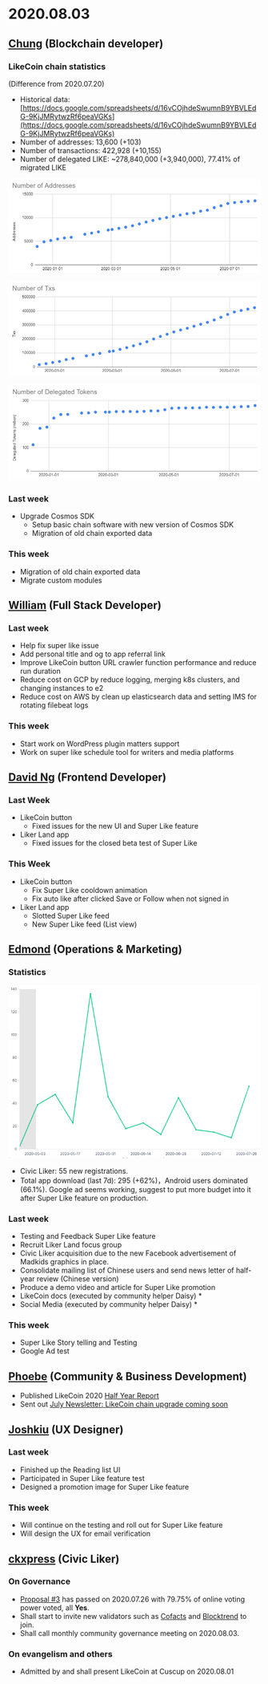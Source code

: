 # 2020.08.03

## ​[Chung](https://like.co/chungwu) \(Blockchain developer\) <a id="chung-blockchain-developer"></a>

### LikeCoin chain statistics <a id="likecoin-chain-statistics"></a>

\(Difference from 2020.07.20\)

* Historical data: [https://docs.google.com/spreadsheets/d/16vCOjhdeSwumnB9YBVLEdG-9KjJMRytwzRf6peaVGKs](https://docs.google.com/spreadsheets/d/16vCOjhdeSwumnB9YBVLEdG-9KjJMRytwzRf6peaVGKs)​
* Number of addresses: 13,600 \(+103\)
* Number of transactions: 422,928 \(+10,155\)
* Number of delegated LIKE: ~278,840,000 \(+3,940,000\), 77.41% of migrated LIKE

![](../.gitbook/assets/image%20%2886%29.png)

![](../.gitbook/assets/image%20%2884%29.png)

![](../.gitbook/assets/image%20%2885%29.png)

### Last week <a id="last-week"></a>

* Upgrade Cosmos SDK
  * Setup basic chain software with new version of Cosmos SDK
  * Migration of old chain exported data

### This week <a id="this-week"></a>

* Migration of old chain exported data
* Migrate custom modules

## ​[William](https://like.co/williamchong007) \(Full Stack Developer\) <a id="william-full-stack-developer"></a>

### Last week <a id="last-week-1"></a>

* Help fix super like issue
* Add personal title and og to app referral link
* Improve LikeCoin button URL crawler function performance and reduce run duration
* Reduce cost on GCP by reduce logging, merging k8s clusters, and changing instances to e2
* Reduce cost on AWS by clean up elasticsearch data and setting IMS for rotating filebeat logs

### This week <a id="this-week-1"></a>

* Start work on WordPress plugin matters support
* Work on super like schedule tool for writers and media platforms

## ​[David Ng](https://github.com/nwingt) \(Frontend Developer\) <a id="david-ng-frontend-developer"></a>

### Last Week <a id="last-week-2"></a>

* LikeCoin button
  * Fixed issues for the new UI and Super Like feature
* Liker Land app
  * Fixed issues for the closed beta test of Super Like

### **This Week** <a id="this-week-2"></a>

* LikeCoin button
  * Fix Super Like cooldown animation
  * Fix auto like after clicked Save or Follow when not signed in
* Liker Land app
  * Slotted Super Like feed
  * New Super Like feed \(List view\)

## **​**[**Edmond**](https://like.co/edmondyu) **\(Operations & Marketing\)** <a id="edmond-operations-and-marketing"></a>

### **Statistics** <a id="statistics"></a>

![](../.gitbook/assets/image%20%2887%29.png)

* Civic Liker: 55 new registrations. 
* Total app download \(last 7d\): 295 \(+62%\)，Android users dominated \(66.1%\).  Google ad seems working, suggest to put more budget into it after Super Like feature on production.

### **Last week** <a id="last-week-3"></a>

* Testing and Feedback Super Like feature
* Recruit Liker Land focus group
* Civic Liker acquisition due to the new Facebook advertisement of Madkids graphics in place.
* Consolidate mailing list of Chinese users and send news letter of half-year review \(Chinese version\)
* Produce a demo video and article for Super Like promotion
* LikeCoin docs \(executed by community helper Daisy\)
  * 
* Social Media \(executed by community helper Daisy\)
  * 

### This week <a id="this-week-3"></a>

* Super Like Story telling and Testing
* Google Ad test

## ​[Phoebe](https://like.co/phoebe_fb) \(Community & Business Development\) <a id="fbf6"></a>

* Published LikeCoin 2020 [Half Year Report](https://medium.com/likecoin/half-year-report-2020-927a2a812f58)
* Sent out [July Newsletter: LikeCoin chain upgrade coming soon](https://likecoin.substack.com/p/likecoin-chain-upgrade-coming-soon) 

## ​[Joshkiu](https://like.co/joshkiu) \(UX Designer\) <a id="joshkiu-ux-designer"></a>

### Last week <a id="last-week-4"></a>

* Finished up the Reading list UI
* Participated in Super Like feature test
* Designed a promotion image for Super Like feature

### This week <a id="this-week-4"></a>

* Will continue on the testing and roll out for Super Like feature
* Will design the UX for email verification

## ​[ckxpress](https://like.co/ckxpress) \(Civic Liker\) <a id="fbf6-1"></a>

### **On Governance**

* [Proposal \#3](https://likecoin.bigdipper.live/proposals/3) has passed on 2020.07.26 with 79.75% of online voting power voted, all **Yes**.
* Shall start to invite new validators such as [Cofacts](https://cofacts.g0v.tw/) and [Blocktrend](https://blocktrend.substack.com/) to join.
* Shall call monthly community governance meeting on 2020.08.03.

### On evangelism and others

* Admitted by and shall present LikeCoin at Cuscup on 2020.08.01


